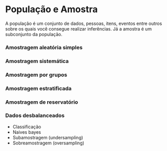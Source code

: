 # População e Amostra

A população é um conjunto de dados, pessoas, itens, eventos entre outros sobre os quais você consegue realizar inferências. Já a amostra é um subconjunto da população. 


### Amostragem aleatória simples



### Amostragem sistemática

### Amostragem por grupos

### Amostragem estratificada

### Amostragem de reservatório

### Dados desbalanceados

* Classificação
* Naives bayes
* Subamostragem (undersampling)
* Sobreamostragem (oversampling)